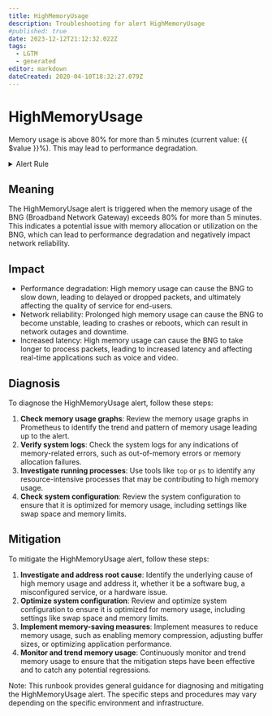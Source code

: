 ```yaml
---
title: HighMemoryUsage
description: Troubleshooting for alert HighMemoryUsage
#published: true
date: 2023-12-12T21:12:32.022Z
tags: 
  - LGTM
  - generated
editor: markdown
dateCreated: 2020-04-10T18:32:27.079Z
---
```


# HighMemoryUsage

Memory usage is above 80% for more than 5 minutes (current value: {{ $value }}%). This may lead to performance degradation.

<details>
  <summary>Alert Rule</summary>

{{% rule "netelastic/netelastic.yml" "HighMemoryUsage" %}}

{{% comment %}}

```yaml
alert: HighMemoryUsage
expr: vbng_memUsage > 80
for: 5m
labels:
    severity: critical
annotations:
    summary: High memory usage on bng
    description: 'Memory usage is above 80% for more than 5 minutes (current value: {{ $value }}%). This may lead to performance degradation.'
    runbook: https://srerun.github.io/prometheus-alerts/runbooks/netelastic/highmemoryusage/

```

{{% /comment %}}

</details>


## Meaning

The HighMemoryUsage alert is triggered when the memory usage of the BNG (Broadband Network Gateway) exceeds 80% for more than 5 minutes. This indicates a potential issue with memory allocation or utilization on the BNG, which can lead to performance degradation and negatively impact network reliability.

## Impact

* Performance degradation: High memory usage can cause the BNG to slow down, leading to delayed or dropped packets, and ultimately affecting the quality of service for end-users.
* Network reliability: Prolonged high memory usage can cause the BNG to become unstable, leading to crashes or reboots, which can result in network outages and downtime.
* Increased latency: High memory usage can cause the BNG to take longer to process packets, leading to increased latency and affecting real-time applications such as voice and video.

## Diagnosis

To diagnose the HighMemoryUsage alert, follow these steps:

1. **Check memory usage graphs**: Review the memory usage graphs in Prometheus to identify the trend and pattern of memory usage leading up to the alert.
2. **Verify system logs**: Check the system logs for any indications of memory-related errors, such as out-of-memory errors or memory allocation failures.
3. **Investigate running processes**: Use tools like `top` or `ps` to identify any resource-intensive processes that may be contributing to high memory usage.
4. **Check system configuration**: Review the system configuration to ensure that it is optimized for memory usage, including settings like swap space and memory limits.

## Mitigation

To mitigate the HighMemoryUsage alert, follow these steps:

1. **Investigate and address root cause**: Identify the underlying cause of high memory usage and address it, whether it be a software bug, a misconfigured service, or a hardware issue.
2. **Optimize system configuration**: Review and optimize system configuration to ensure it is optimized for memory usage, including settings like swap space and memory limits.
3. **Implement memory-saving measures**: Implement measures to reduce memory usage, such as enabling memory compression, adjusting buffer sizes, or optimizing application performance.
4. **Monitor and trend memory usage**: Continuously monitor and trend memory usage to ensure that the mitigation steps have been effective and to catch any potential regressions.

Note: This runbook provides general guidance for diagnosing and mitigating the HighMemoryUsage alert. The specific steps and procedures may vary depending on the specific environment and infrastructure.